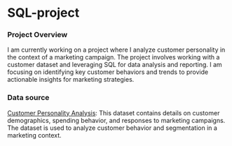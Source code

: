 # SQL-project

### Project Overview

I am currently working on a project where I analyze customer personality in the context of a marketing campaign. The project involves working with a customer dataset and leveraging SQL for data analysis and reporting. I am focusing on identifying key customer behaviors and trends to provide actionable insights for marketing strategies.

### Data source

[Customer Personality Analysis](https://www.kaggle.com/datasets/imakash3011/customer-personality-analysis): This dataset contains details on customer demographics, spending behavior, and responses to marketing campaigns. The dataset is used to analyze customer behavior and segmentation in a marketing context.
